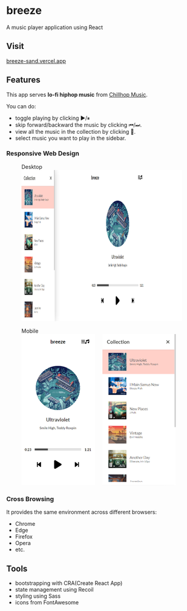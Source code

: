 # breeze

A music player application using React

## Visit

[breeze-sand.vercel.app](https://breeze-sand.vercel.app)

## Features

This app serves **lo-fi hiphop music** from [Chillhop Music](https://chillhop.com/).

You can do:

- toggle playing by clicking ▶/⏸
- skip forward/backward the music by clicking ⏮/⏭.
- view all the music in the collection by clicking 🎵.
- select music you want to play in the sidebar.

### Responsive Web Design

<figure>
    <figcaption>Desktop</figcaption>
    <img src="/public/desktop.png" height="400" alt="Desktop">
</figure>

<figure>
    <figcaption>Mobile</figcaption>
    <div>
        <img src="/public/mobile1.png" height="400" alt="Mobile1">
        &nbsp
        &nbsp
        <img src="/public/mobile2.png" height="400" alt="Mobile2">
    </div>
</figure>

### Cross Browsing

It provides the same environment across different browsers:

- Chrome
- Edge
- Firefox
- Opera
- etc.

## Tools

- bootstrapping with CRA(Create React App)
- state management using Recoil
- styling using Sass
- icons from FontAwesome
